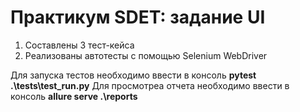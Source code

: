 # Практикум SDET: задание UI
1. Составлены 3 тест-кейса
2. Реализованы автотесты с помощью Selenium WebDriver

Для запуска тестов необходимо ввести в консоль **pytest .\tests\test_run.py**
Для просмотреа отчета необходимо ввести в консоль **allure serve .\reports**

